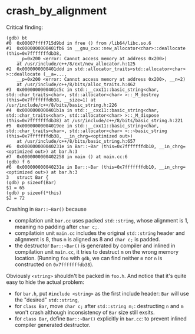 # crash_by_alignment
Critical finding:
```
(gdb) bt
#0  0x00007ffff715d9bd in free () from /lib64/libc.so.6
#1  0x0000000000401fb6 in __gnu_cxx::new_allocator<char>::deallocate (this=0x7fffffffdb38, 
    __p=0x200 <error: Cannot access memory at address 0x200>)
    at /usr/include/c++/8/ext/new_allocator.h:125
#2  0x0000000000401ddd in std::allocator_traits<std::allocator<char> >::deallocate (__a=..., 
    __p=0x200 <error: Cannot access memory at address 0x200>, __n=2)
    at /usr/include/c++/8/bits/alloc_traits.h:462
#3  0x0000000000401c5c in std::__cxx11::basic_string<char, std::char_traits<char>, std::allocator<char> >::_M_destroy (this=0x7fffffffdb38, __size=1) at /usr/include/c++/8/bits/basic_string.h:226
#4  0x0000000000401b1a in std::__cxx11::basic_string<char, std::char_traits<char>, std::allocator<char> >::_M_dispose (this=0x7fffffffdb38) at /usr/include/c++/8/bits/basic_string.h:221
#5  0x00000000004019ee in std::__cxx11::basic_string<char, std::char_traits<char>, std::allocator<char> >::~basic_string (this=0x7fffffffdb38, __in_chrg=<optimized out>)
    at /usr/include/c++/8/bits/basic_string.h:657
#6  0x000000000040231e in Bar::~Bar (this=0x7fffffffdb10, __in_chrg=<optimized out>) at bar.h:3
#7  0x0000000000402258 in main () at main.cc:6
(gdb) f 6
#6  0x000000000040231e in Bar::~Bar (this=0x7fffffffdb10, __in_chrg=<optimized out>) at bar.h:3
3	struct Bar {
(gdb) p sizeof(Bar)
$1 = 65
(gdb) p sizeof(*this)
$2 = 72
```

Crashing in `Bar::~Bar()` because
* compilation unit `bar.cc` uses packed `std::string`, whose alignment is 1, meaning no padding after `char c;`.
* compilatioin unit `main.cc` includes the original `std::string` header and alignment is 8, thus `m` is aligned as 8 and `char c;` is padded.
* the destructor `Bar::~Bar()` is generated by compiler and inlined in compilation unit `main.cc`, it tries to destruct `m` on the wrong memory location. (Running `foo` with `gdb`, we can find neither `m` nor `n` is constructed on `0x7fffffffdb38`).

Obviously `<string>` shouldn't be packed in `foo.h`. And notice that it's quite easy to hide the actual problem:
* for `bar.h`, put `#include <string>` as the first include header: `Bar` will use the "desired" `std::string`,
* for `class Bar`, move `char c;` after `std::string m;`: destructing `n` and `m` won't crash although inconsistency of `Bar` size still exsits.
* for `class Bar`, define `Bar::~Bar()` explicitly in `bar.cc`: to prevent inlined compiler generated destructor.
